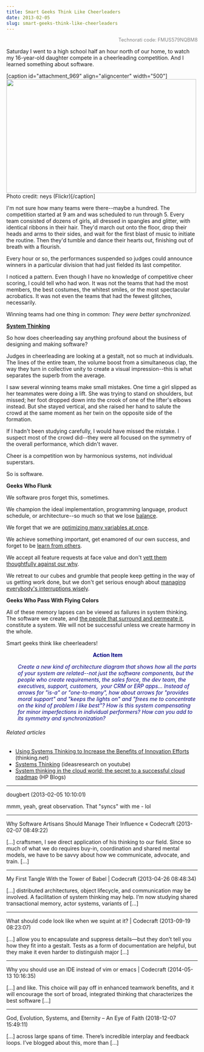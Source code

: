 ```yaml
---
title: Smart Geeks Think Like Cheerleaders
date: 2013-02-05
slug: smart-geeks-think-like-cheerleaders
---
```


<p style="text-align:right;"><span style="color:#808080;font-size:90%;">Technorati code: FMUS579NQBM8</span></p>
Saturday I went to a high school half an hour north of our home, to watch my 16-year-old daughter compete in a cheerleading competition. And I learned something about software.

[caption id="attachment_969" align="aligncenter" width="500"]<a href="http://www.flickr.com/photos/neys/3779763449/"><img class="size-full wp-image-969" alt="" src="http://codecraft.co/wp-content/uploads/2013/02/screen-shot-2013-02-04-at-9-42-59-pm.png" width="500" height="300" /></a> Photo credit: neys (Flickr)[/caption]

I'm not sure how many teams were there--maybe a hundred. The competition started at 9 am and was scheduled to run through 5. Every team consisted of dozens of girls, all dressed in spangles and glitter, with identical ribbons in their hair. They'd march out onto the floor, drop their heads and arms to their sides, and wait for the first blast of music to initiate the routine. Then they'd tumble and dance their hearts out, finishing out of breath with a flourish.

Every hour or so, the performances suspended so judges could announce winners in a particular division that had just fielded its last competitor.

I noticed a pattern. Even though I have no knowledge of competitive cheer scoring, I could tell who had won. <!--more-->It was not the teams that had the most members, the best costumes, the whitest smiles, or the most spectacular acrobatics. It was not even the teams that had the fewest glitches, necessarily.

Winning teams had one thing in common: <em>They were better synchronized.</em>

<strong><a class="zem_slink" title="Systems thinking" href="http://en.wikipedia.org/wiki/Systems_thinking" target="_blank" rel="wikipedia">System Thinking</a></strong>

So how does cheerleading say anything profound about the business of designing and making software?

Judges in cheerleading are looking at a gestalt, not so much at individuals. The lines of the entire team, the volume boost from a simultaneous clap, the way they turn in collective unity to create a visual impression--this is what separates the superb from the average.

I saw several winning teams make small mistakes. One time a girl slipped as her teammates were doing a lift. She was trying to stand on shoulders, but missed; her foot dropped down into the crook of one of the lifter's elbows instead. But she stayed vertical, and she raised her hand to salute the crowd at the same moment as her twin on the opposite side of the formation.

If I hadn't been studying carefully, I would have missed the mistake. I suspect most of the crowd did--they were all focused on the symmetry of the overall performance, which didn't waver.

Cheer is a competition won by harmonious systems, not individual superstars.

So is software.

<strong>Geeks Who Flunk</strong>

We software pros forget this, sometimes.

We champion the ideal implementation, programming language, product schedule, or architecture--so much so that we lose <a title="Roland Whatcott: Manage momentum." href="good-code-is-balanced.md">balance</a>.

We forget that we are <a title="Ken Ebert: Kill three birds." href="ken-ebert-kill-three-birds.md">optimizing many variables at once</a>.

We achieve something important, get enamored of our own success, and forget to be <a title="Humility" href="julie-jones-learn-voraciously.md">learn from others</a>.

We accept all feature requests at face value and don't <a title="Why" href="why.md">vett them thoughtfully against our why</a>.

We retreat to our cubes and grumble that people keep getting in the way of us getting work done, but we don't get serious enough about <a title="Interrupting my interruptions" href="interrupting-my-interruptions.md">managing everybody's interruptions wisely</a>.

<strong>Geeks Who Pass With Flying Colors</strong>

All of these memory lapses can be viewed as failures in system thinking. The software we create, and <a title="Users Aren’t The Only People In Your Software" href="users-arent-the-only-people-in-your-software.md">the people that surround and permeate it</a>, constitute a system. We will not be successful unless we create harmony in the whole.

Smart geeks think like cheerleaders!
<p style="padding-left:30px;text-align:center;"><strong><span style="color:#000080;">Action Item</span></strong></p>
<p style="padding-left:30px;"><span style="color:#000080;"><em>Create a new kind of architecture diagram that shows how </em>all<em> the parts of your system are related--not just the software components, but the people who create requirements, the sales force, the dev team, the executives, support, customers,  your CRM or ERP apps... Instead of arrows for "is-a" or "one-to-many", how about arrows for "provides moral support" and "keeps the lights on" and "frees me to concentrate on the kind of problem I like best"? How is this system compensating for minor imperfections in individual performers? How can you add to its symmetry and synchronization?</em></span></p>

<h6 class="zemanta-related-title" style="font-size:1em;">Related articles</h6>
<ul class="zemanta-article-ul">
	<li class="zemanta-article-ul-li"><a href="http://www.thinking.net/Systems_Thinking/st_innovation_990401.pdf" target="_blank">Using Systems Thinking to Increase the Benefits of Innovation Efforts</a> (thinking.net)</li>
	<li class="zemanta-article-ul-li"><a href="http://youtu.be/pElXE9DI9e4" target="_blank">Systems Thinking</a> (ideasresearch on youtube)</li>
	<li class="zemanta-article-ul-li"><a href="http://h30507.www3.hp.com/t5/Transforming-IT-Blog/System-thinking-in-the-cloud-world-the-secret-to-a-successful/ba-p/110869" target="_blank">System thinking in the cloud world: the secret to a successful cloud roadmap</a> (HP Blogs)</li>
</ul>

---

dougbert (2013-02-05 10:10:01)

mmm, yeah, great observation. That "syncs" with me - lol

---

Why Software Artisans Should Manage Their Influence &laquo; Codecraft (2013-02-07 08:49:22)

[...] craftsmen, I see direct application of his thinking to our field. Since so much of what we do requires buy-in, coordination and shared mental models, we have to be savvy about how we communicate, advocate, and train. [...]

---

My First Tangle With the Tower of Babel | Codecraft (2013-04-26 08:48:34)

[...] distributed architectures, object lifecycle, and communication may be involved. A facilitation of system thinking may help. I’m now studying shared transactional memory, actor systems, variants of [...]

---

What should code look like when we squint at it? | Codecraft (2013-09-19 08:23:07)

[…] allow you to encapsulate and suppress details—but they don’t tell you how they fit into a gestalt. Tests as a form of documentation are helpful, but they make it even harder to distinguish major […]

---

Why you should use an IDE instead of vim or emacs | Codecraft (2014-05-13 10:16:35)

[…] and like. This choice will pay off in enhanced teamwork benefits, and it will encourage the sort of broad, integrated thinking that characterizes the best software […]

---

God, Evolution, Systems, and Eternity &#8211; An Eye of Faith (2018-12-07 15:49:11)

[…] across large spans of time. There’s incredible interplay and feedback loops. I’ve blogged about this, more than […]